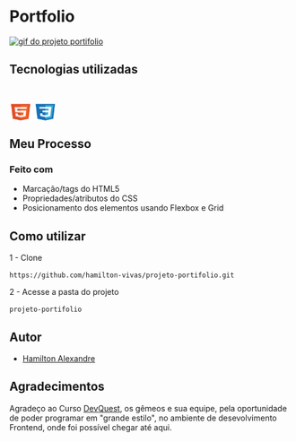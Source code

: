 # Portfolio

[<img src="./src/portfolio.gif" alt="gif do projeto portifolio">](https://www.alexprogramadorweb.com)

## Tecnologias utilizadas

<div style="display: inline_block"><br>

<img align="center" alt="HTML" height="30" width="40"
src="https://raw.githubusercontent.com/devicons/devicon/master/icons/html5/html5-original.svg">
<img align="center" alt="CSS" height="30" width="40" 
src="https://raw.githubusercontent.com/devicons/devicon/master/icons/css3/css3-original.svg">
</div>

## Meu Processo

### Feito com

- Marcação/tags do HTML5
- Propriedades/atributos do CSS
- Posicionamento dos elementos usando Flexbox e Grid

## Como utilizar

1 - Clone

```
https://github.com/hamilton-vivas/projeto-portifolio.git
```

2 - Acesse a pasta do projeto

```
projeto-portifolio
```
## Autor

- [Hamilton Alexandre](https://alexprogramadorweb.com/)

## Agradecimentos

Agradeço ao Curso [DevQuest](https://devemdobro.com/devquest-starter/), os gêmeos e sua equipe, pela oportunidade de poder programar em "grande estilo", no ambiente de desevolvimento Frontend, onde foi possível chegar até aqui.
